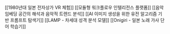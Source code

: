 
[[1980년대 일본 전자상가 VR 체험]]
[[모듈형 워크플로우 인텔리전스 플랫폼]]
[[음악 임베딩 공간의 해석과 음악적 트렌드 분석]]
[[AI 이미지 생성을 위한 유전 알고리즘 기반 프롬프트 탐색기]]
[[LAMP - 차세대 성격 분석 모델]]
[[Onigiri - 일본 노래 가사 단어 학습기]]